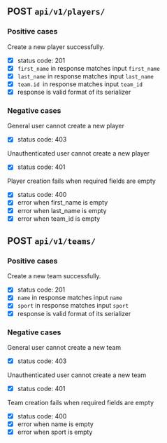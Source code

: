 ## POST `api/v1/players/`

### Positive cases

Create a new player successfully.

-   [x] status code: 201
-   [x] `first_name` in response matches input `first_name`
-   [x] `last_name` in response matches input `last_name`
-   [x] `team.id `in response matches input `team_id`
-   [x] response is valid format of its serializer

### Negative cases

General user cannot create a new player

-   [x] status code: 403

Unauthenticated user cannot create a new player

-   [x] status code: 401

Player creation fails when required fields are empty

-   [x] status code: 400
-   [x] error when first_name is empty
-   [x] error when last_name is empty
-   [x] error when team_id is empty

## POST `api/v1/teams/`

### Positive cases

Create a new team successfully.

-   [x] status code: 201
-   [x] `name` in response matches input `name`
-   [x] `sport` in response matches input `sport`
-   [x] response is valid format of its serializer

### Negative cases

General user cannot create a new team

-   [x] status code: 403

Unauthenticated user cannot create a new team

-   [x] status code: 401

Team creation fails when required fields are empty

-   [x] status code: 400
-   [x] error when name is empty
-   [x] error when sport is empty
